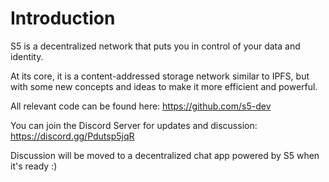 # Introduction

S5 is a decentralized network that puts you in control of your data and identity.

At its core, it is a content-addressed storage network similar to IPFS, but with some new concepts and ideas to make it more efficient and powerful.

All relevant code can be found here: <https://github.com/s5-dev>

You can join the Discord Server for updates and discussion: <https://discord.gg/Pdutsp5jqR>

Discussion will be moved to a decentralized chat app powered by S5 when it's ready :)
